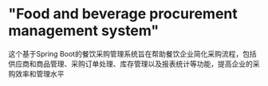 # "Food and beverage procurement management system"
 这个基于Spring Boot的餐饮采购管理系统旨在帮助餐饮企业简化采购流程，包括供应商和商品管理、采购订单处理、库存管理以及报表统计等功能，提高企业的采购效率和管理水平
